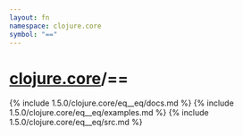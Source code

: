```yaml
---
layout: fn
namespace: clojure.core
symbol: "=="
---
```


# [clojure.core](../)/==

{% include 1.5.0/clojure.core/eq__eq/docs.md %}
{% include 1.5.0/clojure.core/eq__eq/examples.md %}
{% include 1.5.0/clojure.core/eq__eq/src.md %}

